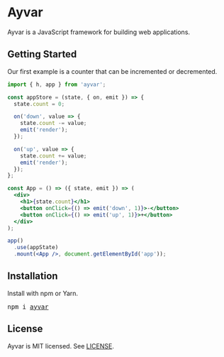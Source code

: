 # Ayvar

Ayvar is a JavaScript framework for building web applications.

## Getting Started

Our first example is a counter that can be incremented or decremented.

```jsx
import { h, app } from 'ayvar';

const appStore = (state, { on, emit }) => {
  state.count = 0;

  on('down', value => {
    state.count -= value;
    emit('render');
  });

  on('up', value => {
    state.count += value;
    emit('render');
  });
};

const App = () => ({ state, emit }) => (
  <div>
    <h1>{state.count}</h1>
    <button onClick={() => emit('down', 1)}>-</button>
    <button onClick={() => emit('up', 1)}>+</button>
  </div>
);

app()
  .use(appState)
  .mount(<App />, document.getElementById('app'));
```

## Installation

Install with npm or Yarn.

<pre>
npm i <a href=https://www.npmjs.com/package/ayvar>ayvar</a>
</pre>

## License

Ayvar is MIT licensed. See [LICENSE](LICENSE.md).
